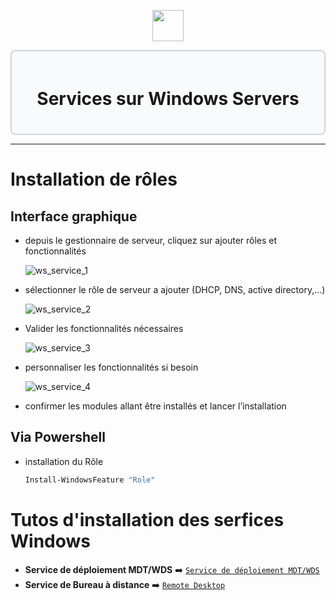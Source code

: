 <div align="center">
  <p align="center">
    <a href="#">
      <img src="https://cdn.worldvectorlogo.com/logos/windows-server.svg" height="50px" />
    </a>
  </p>
</div>

<div style="border: 2px solid #d1d5db; padding: 20px; border-radius: 8px; background-color: #f9fafb;">
  <h1 align="center">Services sur Windows Servers</h1>
</div>

---

# Installation de rôles
## Interface graphique
- depuis le gestionnaire de serveur, cliquez sur ajouter rôles et fonctionnalités
            
    ![ws_service_1](https://gitea.maxflix.xyz/Ichbine/Wiki_Info/raw/branch/main/Windows/Gestion%20serveurs/images_services_WS/ws_service_1.png)
            
- sélectionner le rôle de serveur a ajouter (DHCP, DNS, active directory,…)
            
    ![ws_service_2](https://gitea.maxflix.xyz/Ichbine/Wiki_Info/raw/branch/main/Windows/Gestion%20serveurs/images_services_WS/ws_service_2.png)
            
- Valider les fonctionnalités nécessaires
            
    ![ws_service_3](https://gitea.maxflix.xyz/Ichbine/Wiki_Info/raw/branch/main/Windows/Gestion%20serveurs/images_services_WS/ws_service_3.png)
            
- personnaliser les fonctionnalités si besoin
            
    ![ws_service_4](https://gitea.maxflix.xyz/Ichbine/Wiki_Info/raw/branch/main/Windows/Gestion%20serveurs/images_services_WS/ws_service_4.png)
            
- confirmer les modules allant être installés et lancer l’installation
        
## Via Powershell
- installation du Rôle   
    ```powershell
    Install-WindowsFeature "Role"
    ```
# Tutos d'installation des serfices Windows
- **Service de déploiement MDT/WDS** ➡️ [`Service de déploiement MDT/WDS`](https://gitea.maxflix.xyz/Ichbine/Wiki_Info/src/branch/main/Windows/Gestion%20serveurs/Services%20Servers%20Windows/Deploiements%20MDT.md#)
- **Service de Bureau à distance** ➡️ [`Remote Desktop`](https://gitea.maxflix.xyz/Ichbine/Wiki_Info/src/branch/main/Windows/Gestion%20serveurs/Services%20Servers%20Windows/Remote%20Desktop.md#)
